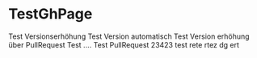 # TestGhPage

Test Versionserhöhung
Test Version automatisch
Test Version erhöhung über PullRequest
Test ....
Test PullRequest
23423
test
rete
rtez
dg
ert
